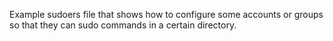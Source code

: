 Example sudoers file that shows how to configure some accounts or
groups so that they can sudo commands in a certain directory.
